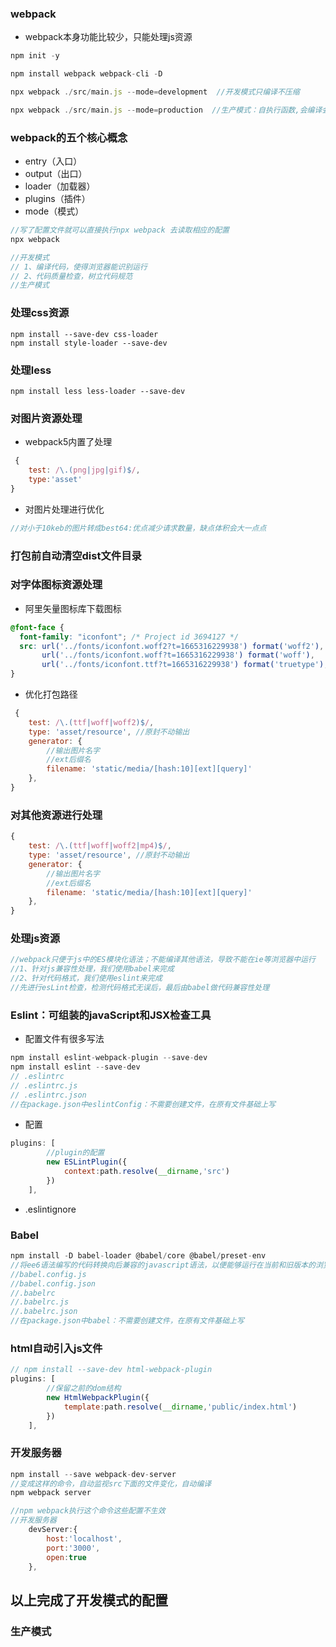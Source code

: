 ### webpack
+ webpack本身功能比较少，只能处理js资源
```js
npm init -y

npm install webpack webpack-cli -D

npx webpack ./src/main.js --mode=development  //开发模式只编译不压缩

npx webpack ./src/main.js --mode=production  //生产模式：自执行函数,会编译会压缩代码
```

### webpack的五个核心概念
+ entry（入口）
+ output（出口）
+ loader（加载器）
+ plugins（插件）
+ mode（模式）
```js
//写了配置文件就可以直接执行npx webpack 去读取相应的配置
npx webpack 
```
```js
//开发模式
// 1、编译代码，使得浏览器能识别运行
// 2、代码质量检查，树立代码规范
//生产模式
```

### 处理css资源
```
npm install --save-dev css-loader
npm install style-loader --save-dev
```

### 处理less
```
npm install less less-loader --save-dev
```

### 对图片资源处理
+ webpack5内置了处理
```js
 {
    test: /\.(png|jpg|gif)$/,
    type:'asset'
}
```
+ 对图片处理进行优化
```js
//对小于10keb的图片转成best64:优点减少请求数量，缺点体积会大一点点

```

### 打包前自动清空dist文件目录

### 对字体图标资源处理
+ 阿里矢量图标库下载图标
```css
@font-face {
  font-family: "iconfont"; /* Project id 3694127 */
  src: url('../fonts/iconfont.woff2?t=1665316229938') format('woff2'),
       url('../fonts/iconfont.woff?t=1665316229938') format('woff'),
       url('../fonts/iconfont.ttf?t=1665316229938') format('truetype');
}
```
+ 优化打包路径
```js
 {
    test: /\.(ttf|woff|woff2)$/,
    type: 'asset/resource', //原封不动输出
    generator: {
        //输出图片名字
        //ext后缀名
        filename: 'static/media/[hash:10][ext][query]'
    },
}
```

### 对其他资源进行处理
```js
{
    test: /\.(ttf|woff|woff2|mp4)$/,
    type: 'asset/resource', //原封不动输出
    generator: {
        //输出图片名字
        //ext后缀名
        filename: 'static/media/[hash:10][ext][query]'
    },
}
```

### 处理js资源
```js
//webpack只便于js中的ES模块化语法；不能编译其他语法，导致不能在ie等浏览器中运行
//1、针对js兼容性处理，我们使用babel来完成
//2、针对代码格式，我们使用eslint来完成
//先进行esLint检查，检测代码格式无误后，最后由babel做代码兼容性处理
```


### Eslint：可组装的javaScript和JSX检查工具
+ 配置文件有很多写法
```js
npm install eslint-webpack-plugin --save-dev
npm install eslint --save-dev
// .eslintrc
// .eslintrc.js
// .eslintrc.json
//在package.json中eslintConfig：不需要创建文件，在原有文件基础上写
```
+ 配置
```js
plugins: [
        //plugin的配置
        new ESLintPlugin({
            context:path.resolve(__dirname,'src')
        })
    ],
```
+ .eslintignore


### Babel
```js
npm install -D babel-loader @babel/core @babel/preset-env
//将ee6语法编写的代码转换向后兼容的javascript语法，以便能够运行在当前和旧版本的浏览器或环境中  
//babel.config.js
//babel.config.json
//.babelrc
//.babelrc.js
//.babelrc.json
//在package.json中babel：不需要创建文件，在原有文件基础上写
```

### html自动引入js文件
```js
// npm install --save-dev html-webpack-plugin
plugins: [
        //保留之前的dom结构
        new HtmlWebpackPlugin({
            template:path.resolve(__dirname,'public/index.html')
        })
    ],

```

### 开发服务器
```js
npm install --save webpack-dev-server
//变成这样的命令，自动监视src下面的文件变化，自动编译
npm webpack server
```
```js
//npm webpack执行这个命令这些配置不生效
//开发服务器
    devServer:{
        host:'localhost',
        port:'3000',
        open:true
    },
```

## 以上完成了开发模式的配置

### 生产模式